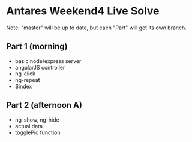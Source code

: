 Antares Weekend4 Live Solve
===

Note: "master" will be up to date, but each "Part" will get its own branch.

Part 1 (morning)
---
- basic node/express server
- angularJS controller
- ng-click
- ng-repeat
- $index

Part 2 (afternoon A)
---
- ng-show, ng-hide
- actual data
- togglePic function

